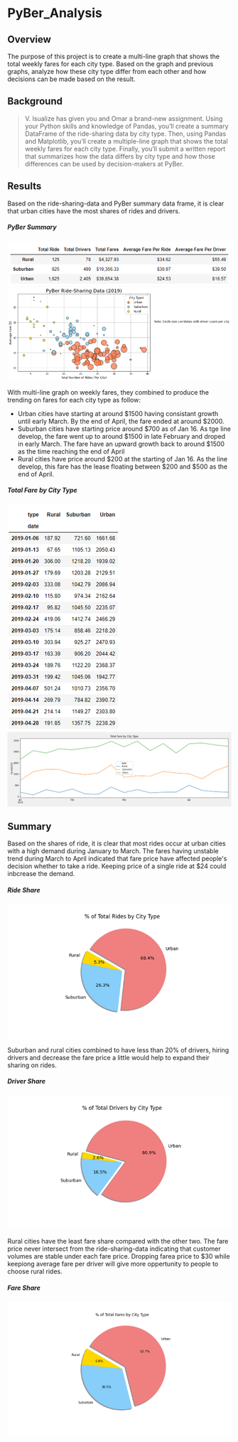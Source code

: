 # PyBer_Analysis
## Overview
The purpose of this project is to create a multi-line graph that shows the total weekly fares for each city type. Based on the graph and previous graphs, analyze how these city type differ from each other and how decisions can be made based on the result.

## Background
>V. Isualize has given you and Omar a brand-new assignment. Using your Python skills and knowledge of Pandas, you’ll create a summary DataFrame of the ride-sharing data by city type. Then, using Pandas and Matplotlib, you’ll create a multiple-line graph that shows the total weekly fares for each city type. Finally, you’ll submit a written report that summarizes how the data differs by city type and how those differences can be used by decision-makers at PyBer.

## Results
Based on the ride-sharing-data and PyBer summary data frame, it is clear that urban cities have the most shares of rides and drivers.
##### PyBer Summary
![ride-share-data](https://github.com/WilliamBHW/PyBer_Analysis/blob/main/analysis/Ride_Data.png)
![](https://github.com/WilliamBHW/PyBer_Analysis/blob/main/analysis/Fig1.png)
<br>

With multi-line graph on weekly fares, they combined to produce the trending on fares for each city type as follow:
- Urban cities have starting at around $1500 having consistant growth until early March. By the end of April, the fare ended at around $2000.
- Suburban cities have starting price around $700 as of Jan 16. As tge line develop, the fare went up to around $1500 in late February and droped in early March. The fare have an upward growth back to around $1500 as the time reaching the end of April
- Rural cities have price around $200 at the starting of Jan 16. As the line develop, this fare has the lease floating between $200 and $500 as the end of April.
##### Total Fare by City Type
![weekly_fare](https://github.com/WilliamBHW/PyBer_Analysis/blob/main/analysis/weekly_fares.png)
![fare_summary](https://github.com/WilliamBHW/PyBer_Analysis/blob/main/analysis/PyBer_fare_summary.png)
<br>

## Summary
Based on the shares of ride, it is clear that most rides occur at urban cities with a high demand during January to March. The fares having unstable trend during March to April indicated that fare price have affected people's decision whether to take a ride. Keeping price of a single ride at $24 could inbcrease the demand.
##### Ride Share
![ride-share](https://github.com/WilliamBHW/PyBer_Analysis/blob/main/analysis/Fig6.png)
<br>

Suburban and rural cities combined to have less than 20% of drivers, hiring drivers and decrease the fare price a little would help to expand their sharing on rides.
##### Driver Share
![driver-share](https://github.com/WilliamBHW/PyBer_Analysis/blob/main/analysis/Fig7.png)
<br>

Rural cities have the least fare share compared with the other two. The fare price never intersect from the ride-sharing-data indicating that customer volumes are stable under each fare price. Dropping farea price to $30 while keepiong average fare per driver will give more oppertunity to people to choose rural rides.
##### Fare Share
![fare-share](https://github.com/WilliamBHW/PyBer_Analysis/blob/main/analysis/Fig5.png)
